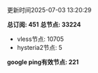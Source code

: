 更新时间2025-07-03 13:20:29

**总订阅: 451**
**总节点: 33224**
- vless节点: 10705
- hysteria2节点: 5

**google ping有效节点: 221**
